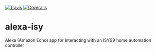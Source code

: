 [![Travis](https://img.shields.io/travis/OverloadUT/alexa-isy.svg?style=flat-square)](https://travis-ci.org/OverloadUT/alexa-isy)
[![Coveralls](https://img.shields.io/coveralls/OverloadUT/alexa-isy.svg?style=flat-square)](https://coveralls.io/r/OverloadUT/alexa-isy)

# alexa-isy
Alexa (Amazon Echo) app for interacting with an ISY99 home automation controller
